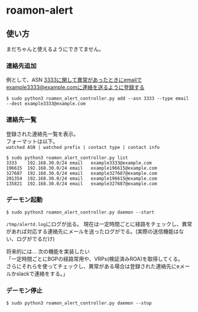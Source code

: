 # roamon-alert
## 使い方
まだちゃんと使えるようにできてません。

### 連絡先追加
例として、ASN 3333に関して異常があったときにemailでexample3333@example.comに連絡を送るように登録する
```
$ sudo python3 roamon_alert_controller.py add --asn 3333 --type email --dest example3333@example.com
```

### 連絡先一覧
登録された連絡先一覧を表示。  
フォーマットは以下。  
`watched ASN | watched prefix | contact type | contact info`

```
$ sudo python3 roamon_alert_controller.py list
3333    192.168.30.0/24 email   example3333@example.com
196615  192.168.30.0/24 email   example196615@example.com       
327687  192.168.30.0/24 email   example327687@example.com       
201354  192.168.30.0/24 email   example196615@example.com       
135821  192.168.30.0/24 email   example327687@example.com   
```

### デーモン起動
```
$ sudo python3 roamon_alert_controller.py daemon --start 
```

`/tmp/alertd.log`にログが出る。 現在は一定時間ごとに経路をチェックし、異常があれば対応する連絡先にメールを送ったログがでる。(実際の送信機能はない、ログがでるだけ)
 
 将来的には...  次の機能を実装したい  
「一定時間ごとにBGPの経路常用や、VRPs(検証済みROA)を取得してくる。  
さらにそれらを使ってチェックし、異常がある場合は登録された連絡先にeメールかslackで連絡をする。」

### デーモン停止
```
$ sudo python3 roamon_alert_controller.py daemon --stop
```

